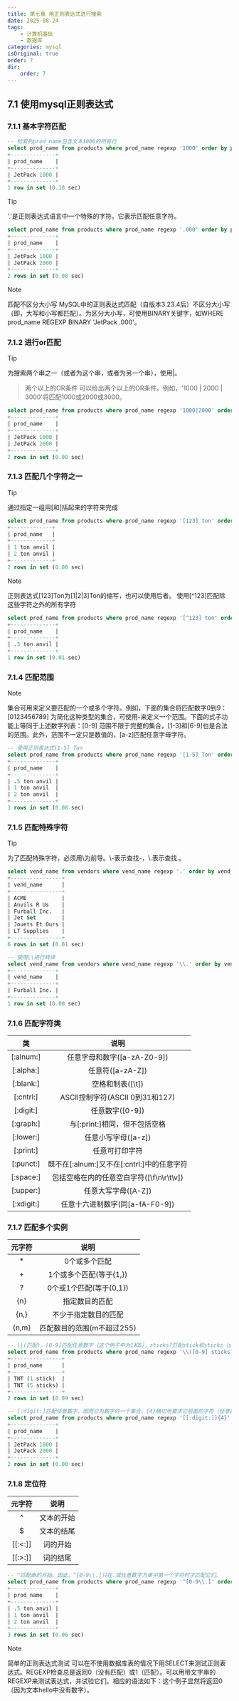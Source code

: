 ```yaml
---
title: 第七章 用正则表达式进行搜索
date: 2025-08-24
tags:
    - 计算机基础
    - 数据库
categories: mysql
isOriginal: true
order: 7
dir:
    order: 7
---
```

## 7.1 使用mysql正则表达式
### 7.1.1 基本字符匹配
```sql
-- 检索列prod_name包含文本1000的所有行
select prod_name from products where prod_name regexp '1000' order by prod_name;
+--------------+
| prod_name    |
+--------------+
| JetPack 1000 |
+--------------+
1 row in set (0.10 sec)

```

> [!tip]
> '.'是正则表达式语言中一个特殊的字符。它表示匹配任意字符。

```sql
select prod_name from products where prod_name regexp '.000' order by prod_name;
+--------------+
| prod_name    |
+--------------+
| JetPack 1000 |
| JetPack 2000 |
+--------------+
2 rows in set (0.00 sec)

```

> [!note]
> 匹配不区分大小写 MySQL中的正则表达式匹配（自版本3.23.4后）不区分大小写（即，大写和小写都匹配）。为区分大小写，可使用BINARY关键字，如WHERE prod_name REGEXP BINARY 'JetPack .000'。

### 7.1.2 进行or匹配
> [!tip]
> 为搜索两个串之一（或者为这个串，或者为另一个串），使用|。

> 两个以上的OR条件 可以给出两个以上的OR条件。例如，'1000 | 2000 | 3000'将匹配1000或2000或3000。

```sql
select prod_name from products where prod_name regexp '1000|2000' order by prod_name;
+--------------+
| prod_name    |
+--------------+
| JetPack 1000 |
| JetPack 2000 |
+--------------+
2 rows in set (0.00 sec)

```
### 7.1.3 匹配几个字符之一
> [!tip]
> 通过指定一组用\[和\]括起来的字符来完成

```sql
select prod_name from products where prod_name regexp '[123] ton' order by prod_name;
+-------------+
| prod_name   |
+-------------+
| 1 ton anvil |
| 2 ton anvil |
+-------------+
2 rows in set (0.00 sec)

```
> [!note]
> 正则表达式[123]Ton为[1|2|3]Ton的缩写，也可以使用后者。
> 使用[^123]匹配除这些字符之外的所有字符

```sql
select prod_name from products where prod_name regexp '[^123] ton' order by prod_name;
+--------------+
| prod_name    |
+--------------+
| .5 ton anvil |
+--------------+
1 row in set (0.01 sec)

```

### 7.1.4 匹配范围
> [!note]
> 集合可用来定义要匹配的一个或多个字符。例如，下面的集合将匹配数字0到9：[0123456789]
> 为简化这种类型的集合，可使用-来定义一个范围。下面的式子功能上等同于上述数字列表：[0-9]
> 范围不限于完整的集合，[1-3]和[6-9]也是合法的范围。此外，范围不一定只是数值的，[a-z]匹配任意字母字符。

```sql
-- 使用正则表达式[1-5] Ton
select prod_name from products where prod_name regexp '[1-5] Ton' order by prod_name;
+--------------+
| prod_name    |
+--------------+
| .5 ton anvil |
| 1 ton anvil  |
| 2 ton anvil  |
+--------------+
3 rows in set (0.08 sec)

```

### 7.1.5 匹配特殊字符
> [!tip]
> 为了匹配特殊字符，必须用\\为前导。\\-表示查找-，\\.表示查找.。

```sql
select vend_name from vendors where vend_name regexp '.' order by vend_name;
+----------------+
| vend_name      |
+----------------+
| ACME           |
| Anvils R Us    |
| Furball Inc.   |
| Jet Set        |
| Jouets Et Ours |
| LT Supplies    |
+----------------+
6 rows in set (0.01 sec)

-- 使用\\进行转译
select vend_name from vendors where vend_name regexp '\\.' order by vend_name;
+--------------+
| vend_name    |
+--------------+
| Furball Inc. |
+--------------+
1 row in set (0.00 sec)

```

### 7.1.6 匹配字符类
|类|说明|
|:-:|:-:|
|[:alnum:]|任意字母和数字([a-zA-Z0-9])|
|[:alpha:]|任意符([a-zA-Z])|
|[:blank:]|空格和制表([\\t])|
|[:cntrl:]|ASCII控制字符(ASCII 0到31和127)|
|[:digit:]|任意数字([0-9])|
|[:graph:]|与[:print:]相同，但不包括空格|
|[:lower:]|任意小写字母([a-z])|
|[:print:]|任意可打印字符|
|[:punct:]|既不在[:alnum:]又不在[:cntrl:]中的任意字符|
|[:space:]|包括空格在内的任意空白字符([\\f\\n\\r\\t\\v])|
|[:upper:]|任意大写字母([A-Z])|
|[:xdigit:]|任意十六进制数字(同[a-fA-F0-9])|

### 7.1.7 匹配多个实例

|元字符|说明|
|:-:|:-:|
|*|0个或多个匹配|
|+|1个或多个匹配(等于{1,})|
|?|0个或1个匹配(等于{0,1})|
|\{n\}|指定数目的匹配|
|\{n,\}|不少于指定数目的匹配|
|\{n,m\}|匹配数目的范围(m不超过255)|

```sql
-- \\(匹配)，[0-9]匹配任意数字（这个例子中为1和5），sticks?匹配stick和sticks（s后的?使s可选，因为?匹配它前面的任何字符的0次或1次出现），\\)匹配)。没有?，匹配stick和sticks会非常困难。
select prod_name from products where prod_name regexp '\\([0-9] sticks?\\)' order by prod_name;
+----------------+
| prod_name      |
+----------------+
| TNT (1 stick)  |
| TNT (5 sticks) |
+----------------+
2 rows in set (0.09 sec)

-- [:digit:]匹配任意数字，因而它为数字的一个集合。{4}确切地要求它前面的字符（任意数字）出现4次，所以[[:digit:]]{4}匹配连在一起的任意4位数字。
select prod_name from products where prod_name regexp '[[:digit:]]{4}' order by prod_name;
+--------------+
| prod_name    |
+--------------+
| JetPack 1000 |
| JetPack 2000 |
+--------------+
2 rows in set (0.00 sec)

```

### 7.1.8 定位符
|元字符|说明|
|:-:|:-:|
|^|文本的开始|
|$|文本的结尾|
|[[:<:]]|词的开始|
|[[:>:]]|词的结尾|

```sql
-- ^匹配串的开始。因此，^[0-9\\.]只在.或任意数字为串中第一个字符时才匹配它们。
select prod_name from products where prod_name regexp '^[0-9\\.]' order by prod_name;
+--------------+
| prod_name    |
+--------------+
| .5 ton anvil |
| 1 ton anvil  |
| 2 ton anvil  |
+--------------+
3 rows in set (0.06 sec)

```

> [!note]
> 简单的正则表达式测试 可以在不使用数据库表的情况下用SELECT来测试正则表达式。REGEXP检查总是返回0（没有匹配）或1（匹配）。可以用带文字串的REGEXP来测试表达式，并试验它们。相应的语法如下：这个例子显然将返回0（因为文本hello中没有数字）。
